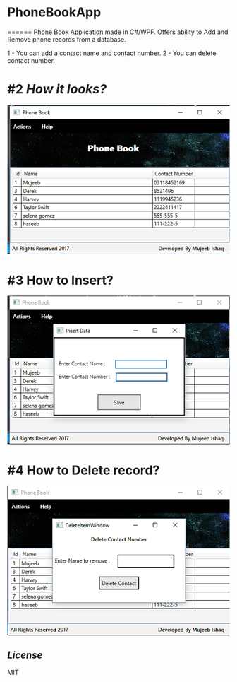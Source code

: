# PhoneBookApp
======
Phone Book Application made in C#/WPF. Offers ability to Add and Remove phone records from a database. 

1 - You can add a contact name and contact number.
2 - You can delete contact number.

#2 *How it looks?*
======
![alt text](https://github.com/mujeebishaque/PhoneBookApp/blob/master/images/1.png)

#3 How to Insert?
======
![alt text](https://github.com/mujeebishaque/PhoneBookApp/blob/master/images/2.png)

#4 How to Delete record?
======
![alt text](https://github.com/mujeebishaque/PhoneBookApp/blob/master/images/3.png)

## *License*

MIT
